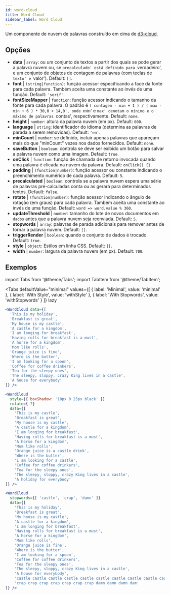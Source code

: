 ```yaml
---
id: word-cloud 
title: Word Cloud
sidebar_label: Word Cloud
---
```


Um componente de nuvem de palavras construído em cima de [d3-cloud](https://github.com/jasondavies/d3-cloud).

## Opções

* __data__ | `array`: ou um conjunto de textos a partir dos quais se pode gerar a palavra nuvem ou, se `precalculado' está definido para `verdadeiro', e um conjunto de objetos de contagem de palavras (com teclas de `texto' e `valor'). Default: `[]`.
* __font__ | `(string|function)`: função acessor especificando a face da fonte para cada palavra. Também aceita uma constante ao invés de uma função. Default: `'serif'`.
* __fontSizeMapper__ | `function`: função acessor indicando o tamanho da fonte para cada palavra. O padrão é `( contagem - min + 1 ) / ( max - min + 6 ) * 30,0 + 14,0', onde `min' e `max' denotam o mínimo e o máximo de palavras `contas', respectivamente. Default: `none`.
* __height__ | `number`: altura da palavra nuvem (em px). Default: `600`.
* __language__ | `string`: identificador do idioma (determina as palavras de parada a serem removidas). Default: `'en'`.
* __minCount__ | `number`: se definido, incluir apenas palavras que apareçam mais do que "minCount" vezes nos dados fornecidos. Default: `none`.
* __saveButton__ | `boolean`: controla se deve ser exibido um botão para salvar a palavra nuvem como uma imagem. Default: `true`.
* __onClick__ | `function`: função de chamada de retorno invocada quando uma palavra é clicada na nuvem da palavra. Default: `onClick() {}`.
* __padding__ | `(function|number)`: função acessor ou constante indicando o preenchimento numérico de cada palavra. Default: `5`.
* __precalculated__ | `boolean`: controla se a palavra nuvem espera uma série de palavras pré-calculadas conta ou as gerará para determinados textos. Default: `false`.
* __rotate__ | `(function|number)`: função acessor indicando o ângulo de rotação (em graus) para cada palavra. Também aceita uma constante ao invés de uma função. Default: `word => word.value % 360`.
* __updateThreshold__ | `number`: tamanho do lote de novos documentos em `dados` antes que a palavra nuvem seja reenviada. Default: `5`.
* __stopwords__ | `array`: palavras de parada adicionais para remover antes de tornar a palavra nuvem. Default: `[]`.
* __triggerRender__ | `boolean`: quando o conjunto de dados é trocado. Default: `true`.
* __style__ | `object`: Estilos em linha CSS. Default: `{}`.
* __width__ | `number`: largura da palavra nuvem (em px). Default: `700`.


## Exemplos

import Tabs from '@theme/Tabs';
import TabItem from '@theme/TabItem';

<Tabs
    defaultValue="minimal"
    values={[
        { label: 'Minimal', value: 'minimal' },
        { label: 'With Style', value: 'withStyle' },
        { label: 'With Stopwords', value: 'withStopwords' }
    ]}
    lazy
>

<TabItem value="minimal">

```jsx live
<WordCloud data={[
  'This is my holiday', 
  'Breakfast is great', 
  'My house is my castle', 
  'A castle for a kingdom', 
  'I am longing for breakfast',
  'Having rolls for breakfast is a must',
  'A horse for a kingdom',
  'Mom like rolls',
  'Orange juice is fine',
  'Where is the butter',
  'I am looking for a spoon',
  'Coffee for coffee drinkers',
  'Tea for the sleepy ones',
  'The sleepy, sloppy, crazy King lives in a castle',
  'A house for everybody'
]} />
```
</TabItem>

<TabItem value="withStyle">

```jsx live
<WordCloud 
  style={{ boxShadow: '10px 0 25px black' }}
  rotate={-7}
  data={[
    'This is my castle', 
    'Breakfast is great', 
    'My house is my castle', 
    'A castle for a kingdom', 
    'I am longing for breakfast',
    'Having rolls for breakfast is a must',
    'A horse for a kingdom',
    'Mom like rolls',
    'Orange juice is a castle drink',
    'Where is the butter',
    'I am looking for a castle',
    'Coffee for coffee drinkers',
    'Tea for the sleepy ones',
    'The sleepy, sloppy, crazy King lives in a castle',
    'A holiday for everybody'
]} />
```
</TabItem>

<TabItem value="withStopwords">

```jsx live
<WordCloud 
  stopwords={[ 'castle', 'crap', 'damn' ]}
  data={[
    'This is my holiday', 
    'Breakfast is great', 
    'My house is my castle', 
    'A castle for a kingdom', 
    'I am longing for breakfast',
    'Having rolls for breakfast is a must',
    'A horse for a kingdom',
    'Mom like rolls',
    'Orange juice is fine',
    'Where is the butter',
    'I am looking for a spoon',
    'Coffee for coffee drinkers',
    'Tea for the sleepy ones',
    'The sleepy, sloppy, crazy King lives in a castle',
    'A house for everybody',
    'castle castle castle castle castle castle castle castle castle castle',
    'crap crap crap crap crap crap crap damn damn damn dam'
]} />
```

</TabItem>

</Tabs>
